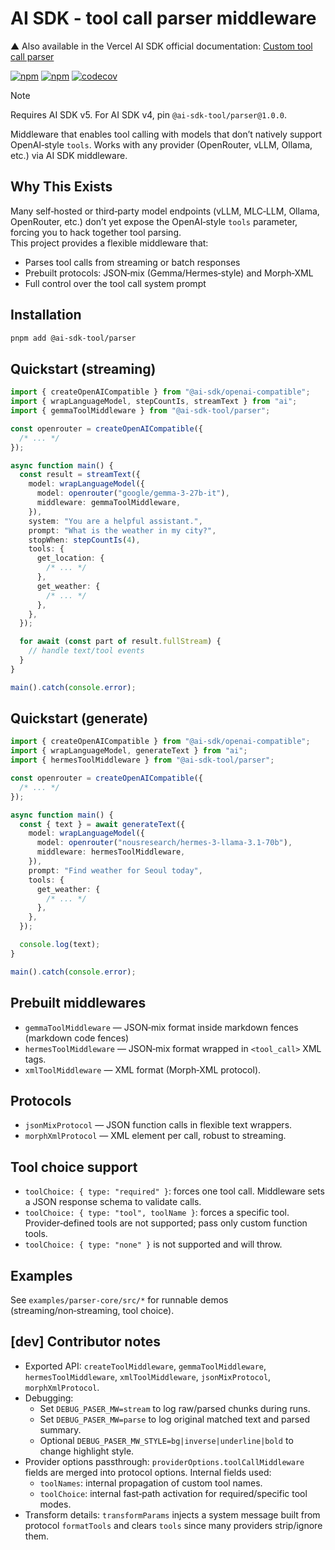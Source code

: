 # AI SDK - tool call parser middleware

▲ Also available in the Vercel AI SDK official documentation: [Custom tool call parser](https://ai-sdk.dev/docs/ai-sdk-core/middleware#custom-tool-call-parser)

[![npm](https://img.shields.io/npm/v/@ai-sdk-tool/parser)](https://www.npmjs.com/package/@ai-sdk-tool/parser)
[![npm](https://img.shields.io/npm/dt/@ai-sdk-tool/parser)](https://www.npmjs.com/package/@ai-sdk-tool/parser)
[![codecov](https://codecov.io/gh/minpeter/ai-sdk-tool-call-middleware/branch/main/graph/badge.svg)](https://codecov.io/gh/minpeter/ai-sdk-tool-call-middleware)

> [!NOTE]
> Requires AI SDK v5. For AI SDK v4, pin `@ai-sdk-tool/parser@1.0.0`.

Middleware that enables tool calling with models that don’t natively support OpenAI‑style `tools`. Works with any provider (OpenRouter, vLLM, Ollama, etc.) via AI SDK middleware.

## Why This Exists

Many self‑hosted or third‑party model endpoints (vLLM, MLC‑LLM, Ollama, OpenRouter, etc.) don’t yet expose the OpenAI‑style `tools` parameter, forcing you to hack together tool parsing.  
This project provides a flexible middleware that:

- Parses tool calls from streaming or batch responses
- Prebuilt protocols: JSON‑mix (Gemma/Hermes‑style) and Morph‑XML
- Full control over the tool call system prompt

## Installation

```bash
pnpm add @ai-sdk-tool/parser
```

## Quickstart (streaming)

```typescript
import { createOpenAICompatible } from "@ai-sdk/openai-compatible";
import { wrapLanguageModel, stepCountIs, streamText } from "ai";
import { gemmaToolMiddleware } from "@ai-sdk-tool/parser";

const openrouter = createOpenAICompatible({
  /* ... */
});

async function main() {
  const result = streamText({
    model: wrapLanguageModel({
      model: openrouter("google/gemma-3-27b-it"),
      middleware: gemmaToolMiddleware,
    }),
    system: "You are a helpful assistant.",
    prompt: "What is the weather in my city?",
    stopWhen: stepCountIs(4),
    tools: {
      get_location: {
        /* ... */
      },
      get_weather: {
        /* ... */
      },
    },
  });

  for await (const part of result.fullStream) {
    // handle text/tool events
  }
}

main().catch(console.error);
```

## Quickstart (generate)

```typescript
import { createOpenAICompatible } from "@ai-sdk/openai-compatible";
import { wrapLanguageModel, generateText } from "ai";
import { hermesToolMiddleware } from "@ai-sdk-tool/parser";

const openrouter = createOpenAICompatible({
  /* ... */
});

async function main() {
  const { text } = await generateText({
    model: wrapLanguageModel({
      model: openrouter("nousresearch/hermes-3-llama-3.1-70b"),
      middleware: hermesToolMiddleware,
    }),
    prompt: "Find weather for Seoul today",
    tools: {
      get_weather: {
        /* ... */
      },
    },
  });

  console.log(text);
}

main().catch(console.error);
```

## Prebuilt middlewares

- `gemmaToolMiddleware` — JSON‑mix format inside markdown fences (markdown code fences)
- `hermesToolMiddleware` — JSON‑mix format wrapped in `<tool_call>` XML tags.
- `xmlToolMiddleware` — XML format (Morph‑XML protocol).

## Protocols

- `jsonMixProtocol` — JSON function calls in flexible text wrappers.
- `morphXmlProtocol` — XML element per call, robust to streaming.

## Tool choice support

- `toolChoice: { type: "required" }`: forces one tool call. Middleware sets a JSON response schema to validate calls.
- `toolChoice: { type: "tool", toolName }`: forces a specific tool. Provider‑defined tools are not supported; pass only custom function tools.
- `toolChoice: { type: "none" }` is not supported and will throw.

## Examples

See `examples/parser-core/src/*` for runnable demos (streaming/non‑streaming, tool choice).

## [dev] Contributor notes

- Exported API: `createToolMiddleware`, `gemmaToolMiddleware`, `hermesToolMiddleware`, `xmlToolMiddleware`, `jsonMixProtocol`, `morphXmlProtocol`.
- Debugging:
  - Set `DEBUG_PASER_MW=stream` to log raw/parsed chunks during runs.
  - Set `DEBUG_PASER_MW=parse` to log original matched text and parsed summary.
  - Optional `DEBUG_PASER_MW_STYLE=bg|inverse|underline|bold` to change highlight style.
- Provider options passthrough: `providerOptions.toolCallMiddleware` fields are merged into protocol options. Internal fields used:
  - `toolNames`: internal propagation of custom tool names.
  - `toolChoice`: internal fast‑path activation for required/specific tool modes.
- Transform details: `transformParams` injects a system message built from protocol `formatTools` and clears `tools` since many providers strip/ignore them.
